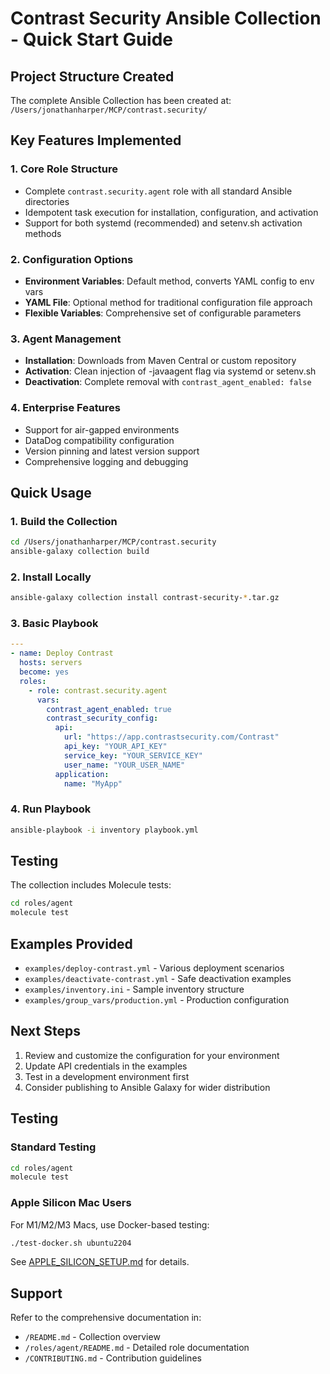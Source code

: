 # Contrast Security Ansible Collection - Quick Start Guide

## Project Structure Created

The complete Ansible Collection has been created at:
`/Users/jonathanharper/MCP/contrast.security/`

## Key Features Implemented

### 1. **Core Role Structure**
- Complete `contrast.security.agent` role with all standard Ansible directories
- Idempotent task execution for installation, configuration, and activation
- Support for both systemd (recommended) and setenv.sh activation methods

### 2. **Configuration Options**
- **Environment Variables**: Default method, converts YAML config to env vars
- **YAML File**: Optional method for traditional configuration file approach
- **Flexible Variables**: Comprehensive set of configurable parameters

### 3. **Agent Management**
- **Installation**: Downloads from Maven Central or custom repository
- **Activation**: Clean injection of -javaagent flag via systemd or setenv.sh
- **Deactivation**: Complete removal with `contrast_agent_enabled: false`

### 4. **Enterprise Features**
- Support for air-gapped environments
- DataDog compatibility configuration
- Version pinning and latest version support
- Comprehensive logging and debugging

## Quick Usage

### 1. Build the Collection
```bash
cd /Users/jonathanharper/MCP/contrast.security
ansible-galaxy collection build
```

### 2. Install Locally
```bash
ansible-galaxy collection install contrast-security-*.tar.gz
```

### 3. Basic Playbook
```yaml
---
- name: Deploy Contrast
  hosts: servers
  become: yes
  roles:
    - role: contrast.security.agent
      vars:
        contrast_agent_enabled: true
        contrast_security_config:
          api:
            url: "https://app.contrastsecurity.com/Contrast"
            api_key: "YOUR_API_KEY"
            service_key: "YOUR_SERVICE_KEY"
            user_name: "YOUR_USER_NAME"
          application:
            name: "MyApp"
```

### 4. Run Playbook
```bash
ansible-playbook -i inventory playbook.yml
```

## Testing

The collection includes Molecule tests:
```bash
cd roles/agent
molecule test
```

## Examples Provided

- `examples/deploy-contrast.yml` - Various deployment scenarios
- `examples/deactivate-contrast.yml` - Safe deactivation examples
- `examples/inventory.ini` - Sample inventory structure
- `examples/group_vars/production.yml` - Production configuration

## Next Steps

1. Review and customize the configuration for your environment
2. Update API credentials in the examples
3. Test in a development environment first
4. Consider publishing to Ansible Galaxy for wider distribution

## Testing

### Standard Testing
```bash
cd roles/agent
molecule test
```

### Apple Silicon Mac Users
For M1/M2/M3 Macs, use Docker-based testing:
```bash
./test-docker.sh ubuntu2204
```
See [APPLE_SILICON_SETUP.md](APPLE_SILICON_SETUP.md) for details.

## Support

Refer to the comprehensive documentation in:
- `/README.md` - Collection overview
- `/roles/agent/README.md` - Detailed role documentation
- `/CONTRIBUTING.md` - Contribution guidelines
